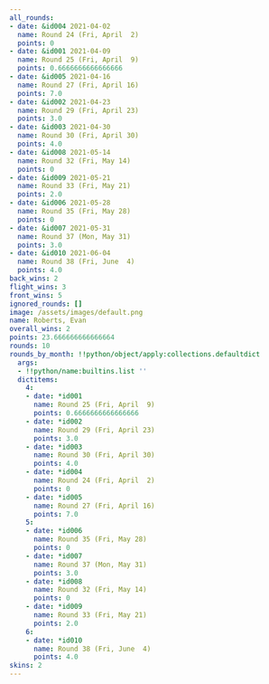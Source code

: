 ```yaml
---
all_rounds:
- date: &id004 2021-04-02
  name: Round 24 (Fri, April  2)
  points: 0
- date: &id001 2021-04-09
  name: Round 25 (Fri, April  9)
  points: 0.6666666666666666
- date: &id005 2021-04-16
  name: Round 27 (Fri, April 16)
  points: 7.0
- date: &id002 2021-04-23
  name: Round 29 (Fri, April 23)
  points: 3.0
- date: &id003 2021-04-30
  name: Round 30 (Fri, April 30)
  points: 4.0
- date: &id008 2021-05-14
  name: Round 32 (Fri, May 14)
  points: 0
- date: &id009 2021-05-21
  name: Round 33 (Fri, May 21)
  points: 2.0
- date: &id006 2021-05-28
  name: Round 35 (Fri, May 28)
  points: 0
- date: &id007 2021-05-31
  name: Round 37 (Mon, May 31)
  points: 3.0
- date: &id010 2021-06-04
  name: Round 38 (Fri, June  4)
  points: 4.0
back_wins: 2
flight_wins: 3
front_wins: 5
ignored_rounds: []
image: /assets/images/default.png
name: Roberts, Evan
overall_wins: 2
points: 23.666666666666664
rounds: 10
rounds_by_month: !!python/object/apply:collections.defaultdict
  args:
  - !!python/name:builtins.list ''
  dictitems:
    4:
    - date: *id001
      name: Round 25 (Fri, April  9)
      points: 0.6666666666666666
    - date: *id002
      name: Round 29 (Fri, April 23)
      points: 3.0
    - date: *id003
      name: Round 30 (Fri, April 30)
      points: 4.0
    - date: *id004
      name: Round 24 (Fri, April  2)
      points: 0
    - date: *id005
      name: Round 27 (Fri, April 16)
      points: 7.0
    5:
    - date: *id006
      name: Round 35 (Fri, May 28)
      points: 0
    - date: *id007
      name: Round 37 (Mon, May 31)
      points: 3.0
    - date: *id008
      name: Round 32 (Fri, May 14)
      points: 0
    - date: *id009
      name: Round 33 (Fri, May 21)
      points: 2.0
    6:
    - date: *id010
      name: Round 38 (Fri, June  4)
      points: 4.0
skins: 2
---
```

